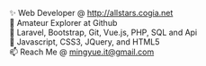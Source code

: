 ✨ Web Developer @ http://allstars.cogia.net <br>
👀 Amateur Explorer at Github <br>
🌱 Laravel, Bootstrap, Git, Vue.js, PHP, SQL and Api <br>
💬 Javascript, CSS3, JQuery, and HTML5 <br>
📫 Reach Me @ mingyue.it@gmail.com <br>

<!---
yuehofficial/yuehofficial is a ✨ special ✨ repository because its `README.md` (this file) appears on your GitHub profile.
You can click the Preview link to take a look at your changes.
--->
